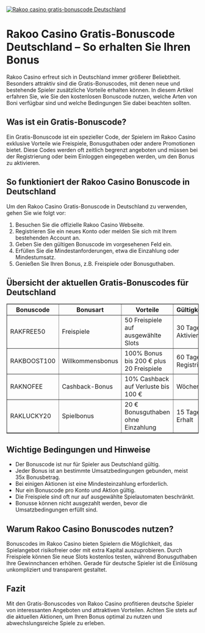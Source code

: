 [![Rakoo casino gratis-bonuscode Deutschland](https://123-caf.pages.dev/gitsignup.png)](https://vrmoo.ru/Bt82HjjY)

<h1>Rakoo Casino Gratis-Bonuscode Deutschland – So erhalten Sie Ihren Bonus</h1>  <p>Rakoo Casino erfreut sich in Deutschland immer größerer Beliebtheit. Besonders attraktiv sind die Gratis-Bonuscodes, mit denen neue und bestehende Spieler zusätzliche Vorteile erhalten können. In diesem Artikel erfahren Sie, wie Sie den kostenlosen Bonuscode nutzen, welche Arten von Boni verfügbar sind und welche Bedingungen Sie dabei beachten sollten.</p>  <h2>Was ist ein Gratis-Bonuscode?</h2>  <p>Ein Gratis-Bonuscode ist ein spezieller Code, der Spielern im Rakoo Casino exklusive Vorteile wie Freispiele, Bonusguthaben oder andere Promotionen bietet. Diese Codes werden oft zeitlich begrenzt angeboten und müssen bei der Registrierung oder beim Einloggen eingegeben werden, um den Bonus zu aktivieren.</p>  <h2>So funktioniert der Rakoo Casino Bonuscode in Deutschland</h2>  <p>Um den Rakoo Casino Gratis-Bonuscode in Deutschland zu verwenden, gehen Sie wie folgt vor:</p> <ol>   <li>Besuchen Sie die offizielle Rakoo Casino Webseite.</li>   <li>Registrieren Sie ein neues Konto oder melden Sie sich mit Ihrem bestehenden Account an.</li>   <li>Geben Sie den gültigen Bonuscode im vorgesehenen Feld ein.</li>   <li>Erfüllen Sie die Mindestanforderungen, etwa die Einzahlung oder Mindestumsatz.</li>   <li>Genießen Sie Ihren Bonus, z.B. Freispiele oder Bonusguthaben.</li> </ol>  <h2>Übersicht der aktuellen Gratis-Bonuscodes für Deutschland</h2>  <table border="1" cellpadding="8" cellspacing="0" style="border-collapse: collapse; width: 100%; max-width: 600px;">   <thead>     <tr>       <th>Bonuscode</th>       <th>Bonusart</th>       <th>Vorteile</th>       <th>Gültigkeitsdauer</th>     </tr>   </thead>   <tbody>     <tr>       <td>RAKFREE50</td>       <td>Freispiele</td>       <td>50 Freispiele auf ausgewählte Slots</td>       <td>30 Tage ab Aktivierung</td>     </tr>     <tr>       <td>RAKBOOST100</td>       <td>Willkommensbonus</td>       <td>100% Bonus bis 200 € plus 20 Freispiele</td>       <td>60 Tage ab Registrierung</td>     </tr>     <tr>       <td>RAKNOFEE</td>       <td>Cashback-Bonus</td>       <td>10% Cashback auf Verluste bis 100 €</td>       <td>Wöchentlich</td>     </tr>     <tr>       <td>RAKLUCKY20</td>       <td>Spielbonus</td>       <td>20 € Bonusguthaben ohne Einzahlung</td>       <td>15 Tage nach Erhalt</td>     </tr>   </tbody> </table>  <h2>Wichtige Bedingungen und Hinweise</h2>  <ul>   <li>Der Bonuscode ist nur für Spieler aus Deutschland gültig.</li>   <li>Jeder Bonus ist an bestimmte Umsatzbedingungen gebunden, meist 35x Bonusbetrag.</li>   <li>Bei einigen Aktionen ist eine Mindesteinzahlung erforderlich.</li>   <li>Nur ein Bonuscode pro Konto und Aktion gültig.</li>   <li>Die Freispiele sind oft nur auf ausgewählte Spielautomaten beschränkt.</li>   <li>Bonusse können nicht ausgezahlt werden, bevor die Umsatzbedingungen erfüllt sind.</li> </ul>  <h2>Warum Rakoo Casino Bonuscodes nutzen?</h2>  <p>Bonuscodes im Rakoo Casino bieten Spielern die Möglichkeit, das Spielangebot risikofreier oder mit extra Kapital auszuprobieren. Durch Freispiele können Sie neue Slots kostenlos testen, während Bonusguthaben Ihre Gewinnchancen erhöhen. Gerade für deutsche Spieler ist die Einlösung unkompliziert und transparent gestaltet.</p>  <h2>Fazit</h2>  <p>Mit den Gratis-Bonuscodes von Rakoo Casino profitieren deutsche Spieler von interessanten Angeboten und attraktiven Vorteilen. Achten Sie stets auf die aktuellen Aktionen, um Ihren Bonus optimal zu nutzen und abwechslungsreiche Spiele zu erleben.</p>